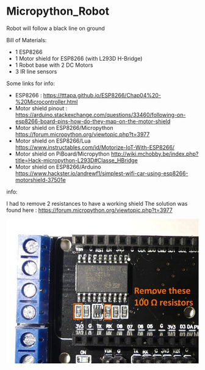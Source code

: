 # Micropython_Robot

Robot will follow a black line on ground

Bill of Materials:

- 1 ESP8266
- 1 Motor shield for ESP8266 (with L293D H-Bridge)
- 1 Robot base with 2 DC Motors
- 3 IR line sensors 

Some links for info:

- ESP8266 : https://tttapa.github.io/ESP8266/Chap04%20-%20Microcontroller.html
- Motor shield pinout : https://arduino.stackexchange.com/questions/33460/following-on-esp8266-board-pins-how-do-they-map-on-the-motor-shield
- Motor shield on ESP8266/Micropython https://forum.micropython.org/viewtopic.php?t=3977
- Motor shield on ESP8266/Lua https://www.instructables.com/id/Motorize-IoT-With-ESP8266/
- Motor shield on PiBoard/Micropython http://wiki.mchobby.be/index.php?title=Hack-micropython-L293D#Classe_HBridge
- Motor shield on ESP8266/Arduino  https://www.hackster.io/andrewf1/simplest-wifi-car-using-esp8266-motorshield-37501e

info:

I had to remove 2 resistances to have a working shield
The solution was found here : https://forum.micropython.org/viewtopic.php?t=3977

![motor_schield_fix](/Doc/motor_schield_fix.jpg)

